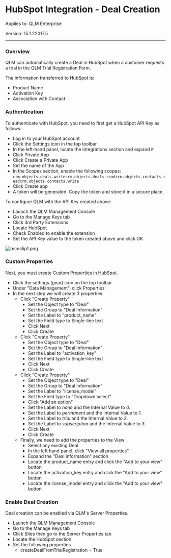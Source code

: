 # HubSpot Integration - Deal Creation

Applies to: QLM Enterprise

Version: 15.1.22017.5

***

### Overview

QLM can automatically create a Deal in HubSpot when a customer requests a trial in the QLM Trial Registration Form.

The information transferred to HubSpot is:

* Product Name
* Activation Key
* Association with Contact

### Authentication

To authenticate with HubSpot, you need to first get a HubSpot API Key as follows:

* Log in to your HubSpot account
* Click the Settings icon in the top toolbar
* In the left-hand panel, locate the Integrations section and expand it
* Click Private App
* Click Create a Private App
* Set the name of the App
* In the Scopes section, enable the following scopes: `crm.objects.deals.writecrm.objects.deals.readcrm.objects.contacts.readcrm.objects.contacts.write`
* Click Create app
* A token will be generated. Copy the token and store it in a secure place.

To configure QLM with the API Key created above:

* Launch the QLM Management Console
* Go to the Manage Keys tab
* Click 3rd Party Extensions
* Locate HubSpot
* Check Enabled to enable the extension
* Set the API Key value to the token created above and click OK

![mceclip1.png](https://support.soraco.co/hc/article\_attachments/16922340960660)

### Custom Properties

Next, you must create Custom Properties in HubSpot.

* Click the settings (gear) icon on the top toolbar
* Under "Data Management", click Properties
* In the next step we will create 3 properties:
  * Click "Create Property"
    * Set the Object type to "Deal"
    * Set the Group to "Deal Information"
    * Set the Label to "product\_name"
    * Set the Field type to Single-line text
    * Click Next
    * Click Create
  * Click "Create Property"
    * Set the Object type to "Deal"
    * Set the Group to "Deal Information"
    * Set the Label to "activation\_key"
    * Set the Field type to Single-line text
    * Click Next
    * Click Create
  * Click "Create Property"
    * Set the Object type to "Deal"
    * Set the Group to "Deal Information"
    * Set the Label to "license\_model"
    * Set the Field type to "Dropdown select"
    * Click "Add an option"
    * Set the Label to _none_ and the Internal Value to _0._
    * Set the Label to _permanent_ and the Internal Value to _1_.
    * Set the Label to _trial_ and the Internal Value to _2_.
    * Set the Label to _subscription_ and the Internal Value to _3_.
    * Click Next
    * Click Create
  * Finally, we need to add the properties to the View
    * Select any existing Deal
    * In the left hand panel, click "View all properties"
    * Expand the "Deal information" section
    * Locate the product\_name entry and click the "Add to your view" button
    * Locate the activation\_key entry and click the "Add to your view" button
    * Locate the license\_model entry and click the "Add to your view" button

### Enable Deal Creation

Deal creation can be enabled via QLM's Server Properties.

* Launch the QLM Management Console
* Go to the Manage Keys tab
* Click Sites then go to the Server Properties tab
* Locate the HubSpot section
* Set the following properties
  * createDealFromTrialRegistration = True
